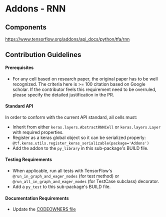 # Addons - RNN

## Components
https://www.tensorflow.org/addons/api_docs/python/tfa/rnn

## Contribution Guidelines
#### Prerequisites
 * For any cell based on research paper, the original paper has to be well recognized.
   The criteria here is >= 100 citation based on Google scholar. If the contributor feels
   this requirement need to be overruled, please specify the detailed justification in the
   PR.

#### Standard API
In order to conform with the current API standard, all cells must:
 * Inherit from either `keras.layers.AbstractRNNCell` or `keras.layers.Layer` with
   required properties.
 * Register as a keras global object so it can be serialized properly: `@tf.keras.utils.register_keras_serializable(package='Addons')`
 * Add the addon to the `py_library` in this sub-package's BUILD file.

#### Testing Requirements
 * When applicable, run all tests with TensorFlow's
   `@run_in_graph_and_eager_modes` (for test method)
   or `@run_all_in_graph_and_eager_modes` (for TestCase subclass)
   decorator.
 * Add a `py_test` to this sub-package's BUILD file.

#### Documentation Requirements
 * Update the [CODEOWNERS file](.github/CODEOWNERS)
